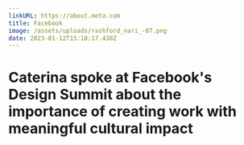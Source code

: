 ```yaml
---
linkURL: https://about.meta.com
title: Facebook
image: /assets/uploads/rashford_nari_-07.png
date: 2023-01-12T15:18:17.438Z
---
```

# Caterina spoke at Facebook's Design Summit about the importance of creating work with meaningful cultural impact